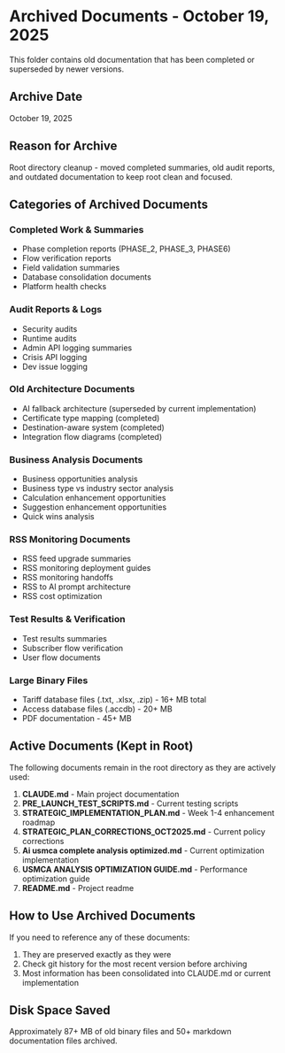 # Archived Documents - October 19, 2025

This folder contains old documentation that has been completed or superseded by newer versions.

## Archive Date
October 19, 2025

## Reason for Archive
Root directory cleanup - moved completed summaries, old audit reports, and outdated documentation to keep root clean and focused.

## Categories of Archived Documents

### Completed Work & Summaries
- Phase completion reports (PHASE_2, PHASE_3, PHASE6)
- Flow verification reports
- Field validation summaries
- Database consolidation documents
- Platform health checks

### Audit Reports & Logs
- Security audits
- Runtime audits
- Admin API logging summaries
- Crisis API logging
- Dev issue logging

### Old Architecture Documents
- AI fallback architecture (superseded by current implementation)
- Certificate type mapping (completed)
- Destination-aware system (completed)
- Integration flow diagrams (completed)

### Business Analysis Documents
- Business opportunities analysis
- Business type vs industry sector analysis
- Calculation enhancement opportunities
- Suggestion enhancement opportunities
- Quick wins analysis

### RSS Monitoring Documents
- RSS feed upgrade summaries
- RSS monitoring deployment guides
- RSS monitoring handoffs
- RSS to AI prompt architecture
- RSS cost optimization

### Test Results & Verification
- Test results summaries
- Subscriber flow verification
- User flow documents

### Large Binary Files
- Tariff database files (.txt, .xlsx, .zip) - 16+ MB total
- Access database files (.accdb) - 20+ MB
- PDF documentation - 45+ MB

## Active Documents (Kept in Root)

The following documents remain in the root directory as they are actively used:

1. **CLAUDE.md** - Main project documentation
2. **PRE_LAUNCH_TEST_SCRIPTS.md** - Current testing scripts
3. **STRATEGIC_IMPLEMENTATION_PLAN.md** - Week 1-4 enhancement roadmap
4. **STRATEGIC_PLAN_CORRECTIONS_OCT2025.md** - Current policy corrections
5. **Ai usmca complete analysis optimized.md** - Current optimization implementation
6. **USMCA ANALYSIS OPTIMIZATION GUIDE.md** - Performance optimization guide
7. **README.md** - Project readme

## How to Use Archived Documents

If you need to reference any of these documents:
1. They are preserved exactly as they were
2. Check git history for the most recent version before archiving
3. Most information has been consolidated into CLAUDE.md or current implementation

## Disk Space Saved

Approximately 87+ MB of old binary files and 50+ markdown documentation files archived.
